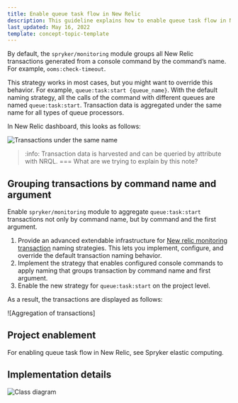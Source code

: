 ```yaml
---
title: Enable queue task flow in New Relic
description: This guideline explains how to enable queue task flow in New Relic.
last_updated: May 16, 2022
template: concept-topic-template
---
```


By default, the `spryker/monitoring` module groups all New Relic transactions generated from a console command by the command’s name. For example, `ooms:check-timeout`.

This strategy works in most cases, but you might want to override this behavior. For example, `queue:task:start {queue_name}`. With the default naming strategy, all the calls of the command with different queues are named `queue:task:start`. Transaction data is aggregated under the same name for all types of queue processors.

In New Relic dashboard, this looks as follows:

![Transactions under the same name]()

> :info: Transaction data is harvested and can be queried by attribute with NRQL. === What are we trying to explain by this note?

## Grouping transactions by command name and argument

Enable `spryker/monitoring` module to aggregate `queue:task:start` transactions not only by command name, but by command and the first argument.

1. Provide an advanced extendable infrastructure for [New relic monitoring transaction](https://docs.newrelic.com/docs/apm/transactions/intro-transactions/transactions-new-relic-apm/) naming strategies. This lets you implement, configure, and override the default transaction naming behavior.
2. Implement the strategy that enables configured console commands to apply naming that groups transaction by command name and first argument.
3. Enable the new strategy for `queue:task:start` on the project level.

As a result, the transactions are displayed as follows:

![Aggregation of transactions]

## Project enablement

For enabling queue task flow in New Relic, see Spryker elastic computing.

## Implementation details
![Class diagram]()
